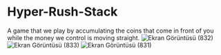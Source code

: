 # Hyper-Rush-Stack
A game that we play by accumulating the coins that come in front of you while the money we control is moving straight.
![Ekran Görüntüsü (832)](https://user-images.githubusercontent.com/110438048/209566446-3fa05bf1-d744-4e16-8154-a8dc59670831.png)
![Ekran Görüntüsü (833)](https://user-images.githubusercontent.com/110438048/209566448-8bb836ac-31d1-43e9-b941-dbf5ccd1f865.png)
![Ekran Görüntüsü (831)](https://user-images.githubusercontent.com/110438048/209566450-438c3614-2a46-471f-8800-481aa25529db.png)
